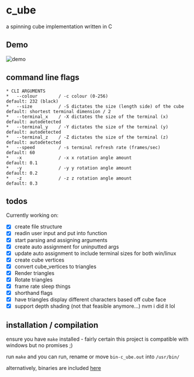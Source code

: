 # c_ube
a spinning cube implementation written in C

## Demo
![demo](<https://github.com/suwuako/c_ube/blob/main/output.gif>)

## command line flags

    * CLI ARGUMENTS
    *   --colour        / -c colour (0-256)                                 default: 232 (black)
    *   --size          / -S dictates the size (length side) of the cube    default: shortest terminal dimension / 2
    *   --terminal_x    / -X dictates the size of the terminal (x)          default: autodetected
    *   --terminal_y    / -Y dictates the size of the terminal (y)          default: autodetected
    *   --terminal_z    / -Z dictates the size of the terminal (z)          default: autodetected
    *   --speed         / -s terminal refresh rate (frames/sec)             default: 60
    *   -x              / -x x rotation angle amount                        default: 0.1
    *   -y              / -y y rotation angle amount                        default: 0.2
    *   -z              / -z z rotation angle amount                        default: 0.3

## todos
Currently working on:
 - [x] create file structure
 - [x] readin user input and put into function
 - [x] start parsing and assigning arguments
 - [x] create auto assignment for uninputted args
 - [x] update auto assignment to include terminal sizes for both win/linux
 - [x] create cube vertices
 - [x] convert cube_vertices to triangles
 - [x] Render triangles
 - [x] Rotate triangles
 - [x] frame rate sleep things
 - [x] shorthand flags
 - [x] have triangles display different characters based off cube face
 - [x] support depth shading (not that feasible anymore...) nvm i did it lol

## installation / compilation

ensure you have `make` installed - fairly certain this project is compatible with windows but no promises ;)

run `make` and you can run, rename or move `bin-c_ube.out` into `/usr/bin/`

alternatively, binaries are included [here](<https://github.com/suwuako/c_ube/tree/main/binaries>)
